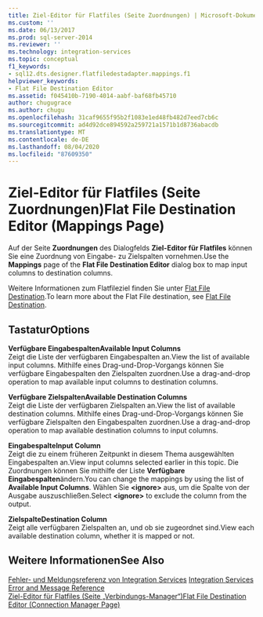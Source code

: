 ```yaml
---
title: Ziel-Editor für Flatfiles (Seite Zuordnungen) | Microsoft-Dokumentation
ms.custom: ''
ms.date: 06/13/2017
ms.prod: sql-server-2014
ms.reviewer: ''
ms.technology: integration-services
ms.topic: conceptual
f1_keywords:
- sql12.dts.designer.flatfiledestadapter.mappings.f1
helpviewer_keywords:
- Flat File Destination Editor
ms.assetid: f045410b-7190-4014-aabf-baf68fb45710
author: chugugrace
ms.author: chugu
ms.openlocfilehash: 31caf9655f95b2f1083e1ed48fb482d7eed7cb6c
ms.sourcegitcommit: ad4d92dce894592a259721a1571b1d8736abacdb
ms.translationtype: MT
ms.contentlocale: de-DE
ms.lasthandoff: 08/04/2020
ms.locfileid: "87609350"
---
```

# <a name="flat-file-destination-editor-mappings-page"></a><span data-ttu-id="7b492-102">Ziel-Editor für Flatfiles (Seite Zuordnungen)</span><span class="sxs-lookup"><span data-stu-id="7b492-102">Flat File Destination Editor (Mappings Page)</span></span>
  <span data-ttu-id="7b492-103">Auf der Seite **Zuordnungen** des Dialogfelds **Ziel-Editor für Flatfiles** können Sie eine Zuordnung von Eingabe- zu Zielspalten vornehmen.</span><span class="sxs-lookup"><span data-stu-id="7b492-103">Use the **Mappings** page of the **Flat File Destination Editor** dialog box to map input columns to destination columns.</span></span>  
  
 <span data-ttu-id="7b492-104">Weitere Informationen zum Flatfileziel finden Sie unter [Flat File Destination](data-flow/flat-file-destination.md).</span><span class="sxs-lookup"><span data-stu-id="7b492-104">To learn more about the Flat File destination, see [Flat File Destination](data-flow/flat-file-destination.md).</span></span>  
  
## <a name="options"></a><span data-ttu-id="7b492-105">Tastatur</span><span class="sxs-lookup"><span data-stu-id="7b492-105">Options</span></span>  
 <span data-ttu-id="7b492-106">**Verfügbare Eingabespalten**</span><span class="sxs-lookup"><span data-stu-id="7b492-106">**Available Input Columns**</span></span>  
 <span data-ttu-id="7b492-107">Zeigt die Liste der verfügbaren Eingabespalten an.</span><span class="sxs-lookup"><span data-stu-id="7b492-107">View the list of available input columns.</span></span> <span data-ttu-id="7b492-108">Mithilfe eines Drag-und-Drop-Vorgangs können Sie verfügbare Eingabespalten den Zielspalten zuordnen.</span><span class="sxs-lookup"><span data-stu-id="7b492-108">Use a drag-and-drop operation to map available input columns to destination columns.</span></span>  
  
 <span data-ttu-id="7b492-109">**Verfügbare Zielspalten**</span><span class="sxs-lookup"><span data-stu-id="7b492-109">**Available Destination Columns**</span></span>  
 <span data-ttu-id="7b492-110">Zeigt die Liste der verfügbaren Zielspalten an.</span><span class="sxs-lookup"><span data-stu-id="7b492-110">View the list of available destination columns.</span></span> <span data-ttu-id="7b492-111">Mithilfe eines Drag-und-Drop-Vorgangs können Sie verfügbare Zielspalten den Eingabespalten zuordnen.</span><span class="sxs-lookup"><span data-stu-id="7b492-111">Use a drag-and-drop operation to map available destination columns to input columns.</span></span>  
  
 <span data-ttu-id="7b492-112">**Eingabespalte**</span><span class="sxs-lookup"><span data-stu-id="7b492-112">**Input Column**</span></span>  
 <span data-ttu-id="7b492-113">Zeigt die zu einem früheren Zeitpunkt in diesem Thema ausgewählten Eingabespalten an.</span><span class="sxs-lookup"><span data-stu-id="7b492-113">View input columns selected earlier in this topic.</span></span> <span data-ttu-id="7b492-114">Die Zuordnungen können Sie mithilfe der Liste **Verfügbare Eingabespalten**ändern.</span><span class="sxs-lookup"><span data-stu-id="7b492-114">You can change the mappings by using the list of **Available Input Columns**.</span></span> <span data-ttu-id="7b492-115">Wählen Sie **\<ignore>** aus, um die Spalte von der Ausgabe auszuschließen.</span><span class="sxs-lookup"><span data-stu-id="7b492-115">Select **\<ignore>** to exclude the column from the output.</span></span>  
  
 <span data-ttu-id="7b492-116">**Zielspalte**</span><span class="sxs-lookup"><span data-stu-id="7b492-116">**Destination Column**</span></span>  
 <span data-ttu-id="7b492-117">Zeigt alle verfügbaren Zielspalten an, und ob sie zugeordnet sind.</span><span class="sxs-lookup"><span data-stu-id="7b492-117">View each available destination column, whether it is mapped or not.</span></span>  
  
## <a name="see-also"></a><span data-ttu-id="7b492-118">Weitere Informationen</span><span class="sxs-lookup"><span data-stu-id="7b492-118">See Also</span></span>  
 <span data-ttu-id="7b492-119">[Fehler- und Meldungsreferenz von Integration Services](../../2014/integration-services/integration-services-error-and-message-reference.md) </span><span class="sxs-lookup"><span data-stu-id="7b492-119">[Integration Services Error and Message Reference](../../2014/integration-services/integration-services-error-and-message-reference.md) </span></span>  
 [<span data-ttu-id="7b492-120">Ziel-Editor für Flatfiles &#40;Seite „Verbindungs-Manager“&#41;</span><span class="sxs-lookup"><span data-stu-id="7b492-120">Flat File Destination Editor &#40;Connection Manager Page&#41;</span></span>](../../2014/integration-services/flat-file-destination-editor-connection-manager-page.md)  
  
  
